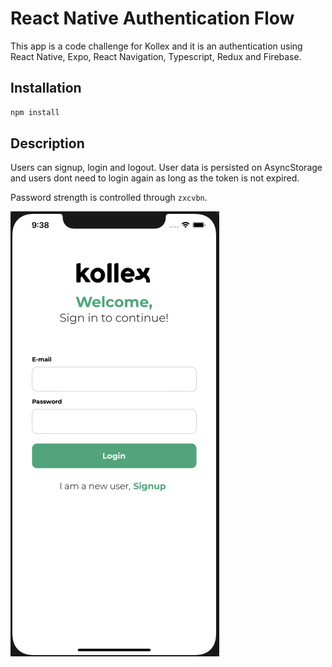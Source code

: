 # React Native Authentication Flow

This app is a code challenge for Kollex and it is an authentication using React Native, Expo, React Navigation, Typescript, Redux and Firebase.

## Installation

```bash
npm install
```

## Description

Users can signup, login and logout. User data is persisted on AsyncStorage and users dont need to login again as long as the token is not expired.

Password strength is controlled through `zxcvbn`.

![alt text](https://github.com/feraraujofilho/KollexAuthenticationApp/blob/master/assets/kollex_login.png?raw=true)
